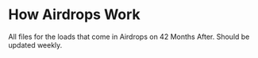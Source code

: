 # How Airdrops Work
All files for the loads that come in Airdrops on 42 Months After. Should be updated weekly.
